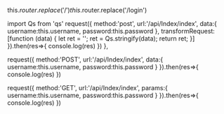 
this.$router.replace('/')
this.$router.replace('/login')

import Qs from 'qs'
request({
					method:'post',
					url:'/api/Index/index',
					data:{
						username:this.username,
						password:this.password
					},
					transformRequest: [function (data) {
              let ret = '';
              ret = Qs.stringify(data);
              return ret;
            }]
				}).then(res=>{
					console.log(res)
				})
			},


request({
					method:'POST',
					url:'/api/Index/index',
					data:{
						username:this.username,
						password:this.password
					}
				}).then(res=>{
					console.log(res)
				})

request({
					method:'GET',
					url:'/api/Index/index',
					params:{
						username:this.username,
						password:this.password
					}
				}).then(res=>{
					console.log(res)
				})
